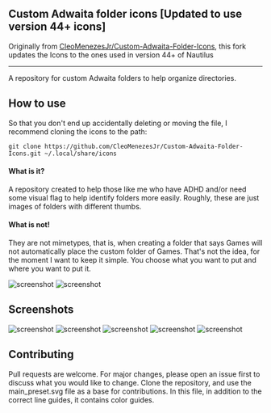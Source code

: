 ## Custom Adwaita folder icons [Updated to use version 44+ icons]

Originally from [CleoMenezesJr/Custom-Adwaita-Folder-Icons](https://github.com/CleoMenezesJr/Custom-Adwaita-Folder-Icons), this fork updates the Icons to the ones used in version 44+ of Nautilus

---
A repository for custom Adwaita folders to help organize directories.

## How to use

So that you don't end up accidentally deleting or moving the file, I recommend cloning the icons to the path:

```
git clone https://github.com/CleoMenezesJr/Custom-Adwaita-Folder-Icons.git ~/.local/share/icons
```
#### What is it?
A repository created to help those like me who have ADHD and/or need some visual flag to help identify folders more easily. Roughly, these are just images of folders with different thumbs.

#### What is not!
They are not mimetypes, that is, when creating a folder that says Games will not automatically place the custom folder of Games. That's not the idea, for the moment I want to keep it simple.
You choose what you want to put and where you want to put it.

![screenshot](Screenshots/example.gif)
![screenshot](Screenshots/pack.gif)


## Screenshots
![screenshot](Screenshots/ex1.png)
![screenshot](Screenshots/ex1.png)
![screenshot](Screenshots/ex3.png)
![screenshot](Screenshots/ex2.png)
![screenshot](Screenshots/ex4.png)


## Contributing
Pull requests are welcome. For major changes, please open an issue first to discuss what you would like to change.
Clone the repository, and use the main_preset.svg file as a base for contributions. In this file, in addition to the correct line guides, it contains color guides.
